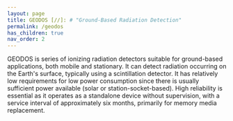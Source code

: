 ```yaml
---
layout: page
title: GEODOS [//]: # "Ground-Based Radiation Detection"
permalink: /geodos
has_children: true
nav_order: 2
---
```


GEODOS is series of ionizing radiation detectors suitable for ground-based applications, both mobile and stationary. It can detect radiation occurring on the Earth's surface, typically using a scintillation detector. It has relatively low requirements for low power consumption since there is usually sufficient power available (solar or station-socket-based). High reliability is essential as it operates as a standalone device without supervision, with a service interval of approximately six months, primarily for memory media replacement.
